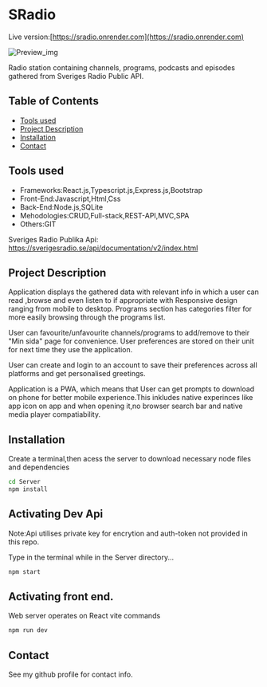 # SRadio 
Live version:[https://sradio.onrender.com](https://sradio.onrender.com)

![Preview_img](https://github.com/DenisImamovicc/radio-app/assets/60396488/ae031ff3-c292-4c50-9764-6245a2bebe23)

Radio station containing channels, programs, podcasts and episodes gathered from Sveriges Radio Public API.

## Table of Contents
- [Tools used](#Tools-used)
- [Project Description](#project-description)
- [Installation](#installation)
- [Contact](#contact)

## Tools used
- Frameworks:React.js,Typescript.js,Express.js,Bootstrap
- Front-End:Javascript,Html,Css
- Back-End:Node.js,SQLite
- Mehodologies:CRUD,Full-stack,REST-API,MVC,SPA
- Others:GIT

Sveriges Radio Publika Api:
https://sverigesradio.se/api/documentation/v2/index.html

## Project Description

Application displays the gathered data with relevant info in which a user can read ,browse and even listen to if appropriate with Responsive design ranging from mobile to desktop. Programs section has categories filter for more easily browsing through the programs list.

User can favourite/unfavourite channels/programs to add/remove to their "Min sida" page for convenience. User preferences are stored on their unit for next time they use the application.

User can create and login to an account to save their preferences across all platforms and get personalised greetings.

Application is a PWA, which means that User can get prompts to download on phone for better mobile experience.This inkludes native experinces like app icon on app and when opening it,no browser search bar and native media player compatiability. 

## Installation
Create a terminal,then acess the server to download necessary node files and dependencies
```bash
cd Server
npm install
```
## Activating Dev Api
Note:Api utilises private key for encrytion and auth-token not provided in this repo.

Type in the terminal while in the Server directory...
```bash
npm start
```

## Activating front end.
Web server operates on React vite commands
```bash
npm run dev
```

## Contact
See my github profile for contact info.
